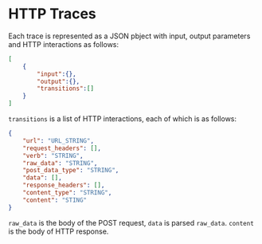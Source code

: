 # HTTP Traces

Each trace is represented as a JSON pbject with input, output parameters and HTTP interactions as follows:
```json
[
	{
		"input":{},
		"output":{},
		"transitions":[]
	}
]
```

`transitions` is a list of HTTP interactions, each of which is as follows:
```json
{
	"url": "URL_STRING",
	"request_headers": [],
	"verb": "STRING",
	"raw_data": "STRING",
	"post_data_type": "STRING",
	"data": [],
	"response_headers": [],
	"content_type": "STRING",
	"content": "STING"
}
```

`raw_data` is the body of the POST request, `data` is parsed `raw_data`. `content` is the body of HTTP response.